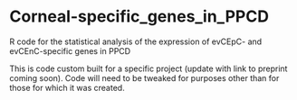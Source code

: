 # Corneal-specific_genes_in_PPCD
R code for the statistical analysis of the expression of evCEpC- and evCEnC-specific genes in PPCD

This is code custom built for a specific project (update with link to preprint coming soon). Code will need to be tweaked for purposes other than for those for which it was created.
